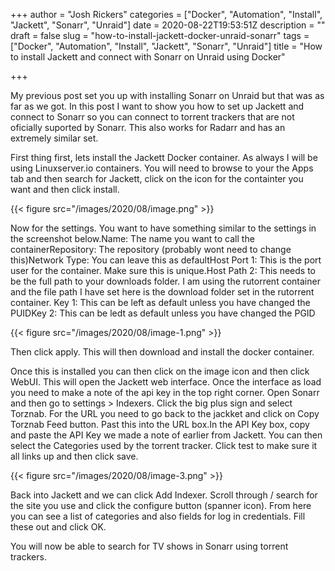 +++
author = "Josh Rickers"
categories = ["Docker", "Automation", "Install", "Jackett", "Sonarr", "Unraid"]
date = 2020-08-22T19:53:51Z
description = ""
draft = false
slug = "how-to-install-jackett-docker-unraid-sonarr"
tags = ["Docker", "Automation", "Install", "Jackett", "Sonarr", "Unraid"]
title = "How to install Jackett and connect with Sonarr on Unraid using Docker"

+++


My previous post set you up with installing Sonarr on Unraid but that was as far as we got. In this post I want to show you how to set up Jackett and connect to Sonarr so you can connect to torrent trackers that are not oficially suported by Sonarr. This also works for Radarr and has an extremely similar set.

First thing first, lets install the Jackett Docker container. As always I will be using Linuxserver.io containers. You will need to browse to your the Apps tab and then search for Jackett, click on the icon for the containter you want and then click install.

{{< figure src="/images/2020/08/image.png" >}}

Now for the settings. You want to have something similar to the settings in the screenshot below.Name: The name you want to call the containerRepository: The repository (probably wont need to change this)Network Type: You can leave this as defaultHost Port 1: This is the port user for the container. Make sure this is unique.Host Path 2: This needs to be the full path to your downloads folder. I am using the rutorrent container and the file path I have set here is the download folder set in the rutorrent container. Key 1: This can be left as default unless you have changed the PUIDKey 2: This can be ledt as default unless you have changed the PGID

{{< figure src="/images/2020/08/image-1.png" >}}

Then click apply. This will then download and install the docker container.

Once this is installed you can then click on the image icon and then click WebUI. This will open the Jackett web interface. Once the interface as load you need to make a note of the api key in the top right corner. Open Sonarr and then go to settings > Indexers. Click the big plus sign and select Torznab. For the URL you need to go back to the jackket and click on Copy Torznab Feed button. Past this into the URL box.In the API Key box, copy and paste the API Key we made a note of earlier from Jackett. You can then select the Categories used by the torrent tracker. Click test to make sure it all links up and then click save.

{{< figure src="/images/2020/08/image-3.png" >}}

Back into Jackett and we can click Add Indexer. Scroll through /  search for the site you use and click the configure button (spanner icon). From here you can see a list of categories and also fields for log in credentials. Fill these out and click OK.

You will now be able to search for TV shows in Sonarr using torrent trackers.

